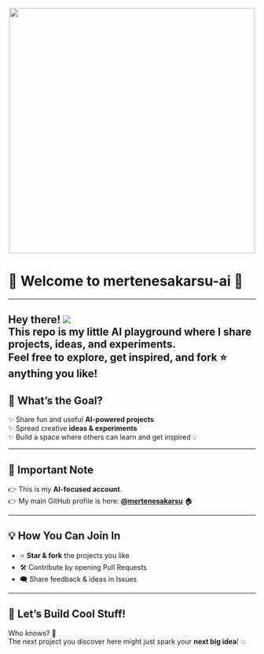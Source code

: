 

<p align="center"><img src="https://res.cloudinary.com/db1ykrdfo/image/upload/v1758667455/dnm-removebg-preview_llwiry.png" width="500" height="auto"></img></p>

# 🤖 Welcome to **mertenesakarsu-ai** 🚀  
-------------------------------


Hey there! ![](https://user-images.githubusercontent.com/18350557/176309783-0785949b-9127-417c-8b55-ab5a4333674e.gif) </br>
This repo is my little **AI playground** where I share projects, ideas, and experiments.  </br>
Feel free to explore, get inspired, and **fork ⭐** anything you like!  </br>
-------------------------------

## 🎯 What’s the Goal?
✨ Share fun and useful **AI-powered projects**  
✨ Spread creative **ideas & experiments**  
✨ Build a space where others can learn and get inspired 💡  

---

## 📌 Important Note
👉 This is my **AI-focused account**.  
👉 My main GitHub profile is here: [**@mertenesakarsu**](https://github.com/mertenesakarsu) 🏠  

---

## 💡 How You Can Join In
- ⭐ **Star & fork** the projects you like  
- 🛠️ Contribute by opening Pull Requests  
- 🗨️ Share feedback & ideas in Issues  



---

## 🚀 Let’s Build Cool Stuff!
Who knows? 🤔  
The next project you discover here might just spark your **next big idea**! 💥  


